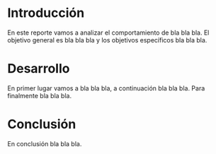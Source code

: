 # Introducción

En este reporte vamos a analizar el comportamiento de bla bla bla.
El objetivo general es bla bla bla y los objetivos específicos bla bla bla.
# Desarrollo

En primer lugar vamos a bla bla bla, a continuación bla bla bla. Para finalmente bla bla bla.
# Conclusión

En conclusión bla bla bla.